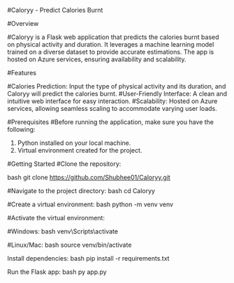 #Caloryy - Predict Calories Burnt 

#Overview

#Caloryy is a Flask web application that predicts the calories burnt based on physical activity and duration. It leverages a machine learning model trained on a diverse dataset to provide accurate estimations. The app is hosted on Azure services, ensuring availability and scalability.

#Features

#Calories Prediction: Input the type of physical activity and its duration, and Caloryy will predict the calories burnt.
#User-Friendly Interface: A clean and intuitive web interface for easy interaction.
#Scalability: Hosted on Azure services, allowing seamless scaling to accommodate varying user loads.

#Prerequisites
#Before running the application, make sure you have the following:

1. Python installed on your local machine.
2. Virtual environment created for the project.

#Getting Started
#Clone the repository:

bash
git clone https://github.com/Shubhee01/Caloryy.git

#Navigate to the project directory:
bash
cd Caloryy

#Create a virtual environment:
bash
python -m venv venv

#Activate the virtual environment:

#Windows:
bash
venv\Scripts\activate

#Linux/Mac:
bash
source venv/bin/activate

Install dependencies:
bash
pip install -r requirements.txt

Run the Flask app:
bash
py app.py
